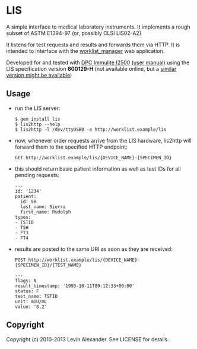 # LIS

A simple interface to medical laboratory instruments. It implements a rough subset of ASTM E1394-97 (or, possibly CLSI LIS02-A2)

It listens for test requests and results and forwards them via HTTP.  It is intended to interface with the [worklist_manager](http://github.com/levinalex/worklist_manager) web application.


Developed for and tested with [DPC Immulite I2500][immulite] ([user manual][manual]) using the LIS specification version **600129-H** (not available online, but a [similar version might be
available][spec])

[immulite]: http://www.google.com/search?q=dpc+immulite+I2500
[manual]: http://sky2.ch/Doc/I2500.pdf
[spec]: http://www.google.com/search?q=dpc+lis+immulite+2000+filetype:pdf


## Usage

* run the LIS server:

    ```
    $ gem install lis
    $ lis2http --help
    $ lis2http -l /dev/ttyUSB0 -e http://worklist.example/lis
    ```
* now, whenever order requests arrive from the LIS hardware, lis2http will forward them to the specified HTTP endpoint:

    ```
    GET http://worklist.example/lis/{DEVICE_NAME}-{SPECIMEN_ID}
    ```

* this should return basic patient information as well as test IDs for all pending requests:

    ```
    ---
    id: '1234'
    patient:
      id: 98
      last_name: Sierra
      first_name: Rudolph
    types:
    - TSTID
    - TSH
    - FT3
    - FT4
    ```

* results are posted to the same URI as soon as they are received:

    ```
    POST http://worklist.example/lis/{DEVICE_NAME}-{SPECIMEN_ID}/{TEST_NAME}

    ---
    flags: N
    result_timestamp: '1993-10-11T09:12:33+00:00'
    status: F
    test_name: TSTID
    unit: mIU/mL
    value: '8.2'
    ```

## Copyright

Copyright (c) 2010-2013 Levin Alexander. See LICENSE for details.
